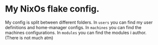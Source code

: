 # My NixOs flake config.

My config is split between different folders.
In `users` you can find my user definitions and home-manager configs.
In `machines` you can find the machines configurations.
In `modules` you can find the modules i author. (There is not much atm)
